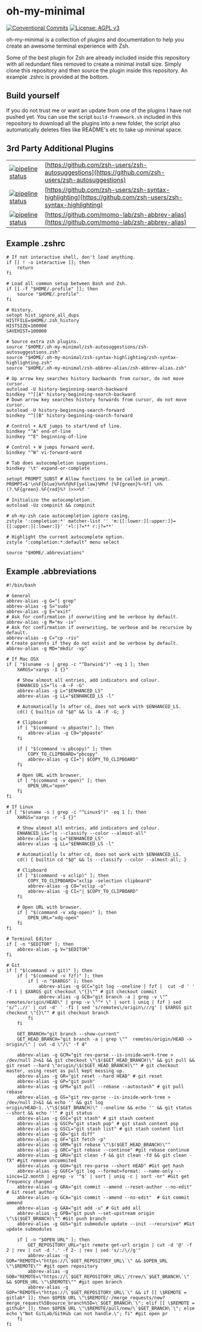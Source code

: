 # oh-my-minimal
[![Conventional Commits](https://img.shields.io/badge/Conventional%20Commits-1.0.0-yellow.svg)](https://conventionalcommits.org) [![License: AGPL v3](https://img.shields.io/badge/License-AGPLv3-blue.svg)](https://www.gnu.org/licenses/agpl-3.0)


oh-my-minimal is a collection of plugins and documentation to help you create an awesome terminal experience with Zsh.


Some of the best plugin for Zsh are already included inside this repository with all redundant files removed to create a minimal install size.
Simply clone this repository and then source the plugin inside this repository.
An example .zshrc is provided at the bottom.


## Build yourself
If you do not trust me or want an update from one of the plugins I have not pushed yet.
You can use the script `build-framework.sh` included in this repository to download all the plugins into a new folder, the script also automatically deletes files like README's etc to take up minimal space.


## 3rd Party Additional Plugins
|                                                                                                                                           | |
|-------------------------------------------------------------------------------------------------------------------------------------------|-|
| [![pipeline status](https://img.shields.io/badge/Upsteam%20Commit-a411ef3-yellowgreen)](https://github.com/zsh-users/zsh-autosuggestions) | [https://github.com/zsh-users/zsh-autosuggestions](https://github.com/zsh-users/zsh-autosuggestions) |
| [![pipeline status](https://img.shields.io/badge/Upsteam%20Commit-dffe304-yellowgreen)](https://github.com/zsh-users/zsh-syntax-highlighting) | [https://github.com/zsh-users/zsh-syntax-highlighting](https://github.com/zsh-users/zsh-syntax-highlighting) |
| [![pipeline status](https://img.shields.io/badge/Upsteam%20Commit-33fe094-yellowgreen)](https://github.com/momo-lab/zsh-abbrev-alias) | [https://github.com/momo-lab/zsh-abbrev-alias](https://github.com/momo-lab/zsh-abbrev-alias) |


## Example .zshrc

```
# If not interactive shell, don't load anything.
if [[ ! -o interactive ]]; then
    return
fi

# Load all common setup between Bash and Zsh.
if [[ -f "$HOME/.profile" ]]; then
    source "$HOME/.profile"
fi

# History.
setopt hist_ignore_all_dups
HISTFILE=$HOME/.zsh_history
HISTSIZE=100000
SAVEHIST=100000

# Source extra zsh plugins.
source "$HOME/.oh-my-minimal/zsh-autosuggestions/zsh-autosuggestions.zsh"
source "$HOME/.oh-my-minimal/zsh-syntax-highlighting/zsh-syntax-highlighting.zsh"
source "$HOME/.oh-my-minimal/zsh-abbrev-alias/zsh-abbrev-alias.zsh"

# Up arrow key searches history backwards from cursor, do not move cursor.
autoload -U history-beginning-search-backward
bindkey "^[[A" history-beginning-search-backward
# Down arrow key searches history forwards from cursor, do not move cursor.
autoload -U history-beginning-search-forward
bindkey "^[[B" history-beginning-search-forward

# Control + A/E jumps to start/end of line.
bindkey "^A" end-of-line
bindkey "^E" beginning-of-line

# Control + W jumps forward word.
bindkey "^W" vi-forward-word

# Tab does autocompletion suggestions.
bindkey '\t' expand-or-complete

setopt PROMPT_SUBST # Allow functions to be called in prompt.
PROMPT=$'\n%F{blue}%n%f@%F{yellow}%M%f [%F{green}%~%f] \n%(?.%F{green}.%F{red}%? )>>>%f '

# Initialize the autocompletion.
autoload -Uz compinit && compinit

# oh-my-zsh case autocompletion ignore casing.
zstyle ':completion:*' matcher-list '' 'm:{[:lower:][:upper:]}={[:upper:][:lower:]}' '+l:|?=** r:|?=**'

# Highlight the current autocomplete option.
zstyle ":completion:*:default" menu select

source "$HOME/.abbreviations"
```


## Example .abbreviations
```
#!/bin/bash

# General
abbrev-alias -g G="| grep"
abbrev-alias -g S="sudo"
abbrev-alias -g E="exit"
# Ask for confirmation if overwriting and be verbose by default.
abbrev-alias -g M="mv -iv"
# Ask for confirmation if overwriting, be verbose and be recursive by default.
abbrev-alias -g C="cp -riv"
# Create parents if they do not exist and be verbose by default.
abbrev-alias -g MD="mkdir -vp"

# If Mac OSX
if [ "$(uname -s | grep -c "^Darwin$")" -eq 1 ]; then
    XARGS="xargs -I {}"

    # Show almost all entries, add indicators and colour.
	ENHANCED_LS="ls -A -F -G"
    abbrev-alias -g L="$ENHANCED_LS"
    abbrev-alias -g LL="$ENHANCED_LS -l"

    # Automatically ls after cd, does not work with $ENHANCED_LS.
    cd() { builtin cd "$@" && ls -A -F -G; }

    # Clipboard
    if [ "$(command -v pbpaste)" ]; then
        abbrev-alias -g CO="pbpaste"
    fi

    if [ "$(command -v pbcopy)" ]; then
        COPY_TO_CLIPBOARD="pbcopy"
        abbrev-alias -g CI="| $COPY_TO_CLIPBOARD"
    fi

    # Open URL with browser.
    if [ "$(command -v open)" ]; then
        OPEN_URL="open"
    fi
fi

# If Linux
if [ "$(uname -s | grep -c "^Linux$")" -eq 1 ]; then
    XARGS="xargs -r -I {}"

    # Show almost all entries, add indicators and colour.
	ENHANCED_LS="ls --classify --color --almost-all"
    abbrev-alias -g L="$ENHANCED_LS"
    abbrev-alias -g LL="$ENHANCED_LS -l"

    # Automatically ls after cd, does not work with $ENHANCED_LS.
    cd() { builtin cd "$@" && ls --classify --color --almost-all; }

    # Clipboard
    if [ "$(command -v xclip)" ]; then
        COPY_TO_CLIPBOARD="xclip -selection clipboard"
        abbrev-alias -g CO="xclip -o"
        abbrev-alias -g CI="| $COPY_TO_CLIPBOARD"
    fi

    # Open URL with browser.
    if [ "$(command -v xdg-open)" ]; then
        OPEN_URL="xdg-open"
    fi
fi

# Terminal Editor
if [ -n "$EDITOR" ]; then
    abbrev-alias -g V="$EDITOR"
fi

# Git
if [ "$(command -v git)" ]; then
    if [ "$(command -v fzf)" ]; then
        if [ -n "$XARGS" ]; then
            abbrev-alias -g GCC="git log --oneline | fzf |  cut -d ' ' -f 1 | $XARGS git checkout \"{}\"" # git checkout commit
            abbrev-alias -g GCB="git branch -a | grep -v \"^  remotes/origin/HEAD\" | grep -v \"^* \" | sort | uniq | fzf | sed 's/^..//' | cut -d' ' -f1 | sed 's/remotes\/origin\///g' | $XARGS git checkout \"{}\"" # git checkout branch
        fi
    fi

    GET_BRANCH="git branch --show-current"
    GET_HEAD_BRANCH="git branch -a | grep \"^  remotes/origin/HEAD -> origin/\" | cut -d \"/\" -f 4"

    abbrev-alias -g GCM="git rev-parse --is-inside-work-tree > /dev/null 2>&1 && git checkout \"\$($GET_HEAD_BRANCH)\" && git pull && git reset --hard \"origin/\$($GET_HEAD_BRANCH)\"" # git checkout master, using reset as pull kept messing up.
    abbrev-alias -g GR="git reset --hard HEAD" # git reset
    abbrev-alias -g GP="git push"
    abbrev-alias -g GPR="git pull --rebase --autostash" # git pull rebase
    abbrev-alias -g GS="git rev-parse --is-inside-work-tree > /dev/null 2>&1 && echo '' && git log origin/HEAD~1..\"\$($GET_BRANCH)\" --oneline && echo '' && git status --short && echo ''" # git status
    abbrev-alias -g GSC="git stash" # git stash content
    abbrev-alias -g GSCP="git stash pop" # git stash content pop
    abbrev-alias -g GSCL="git stash list" # git stash content list
    abbrev-alias -g GD="git diff"
    abbrev-alias -g GF="git fetch -p"
	abbrev-alias -g GRM="git rebase \"\$($GET_HEAD_BRANCH)\""
    abbrev-alias -g GRC="git rebase --continue" #git rebase continue
    abbrev-alias -g GRU="git clean -f && git clean -fd && git clean -fX" #git remove uncommited
    abbrev-alias -g GGH="git rev-parse --short HEAD" #Git get hash
    abbrev-alias -g GGFC="git log --format=format: --name-only --since=12.month | egrep -v '^$' | sort | uniq -c | sort -nr" #Git get frequency changed
    abbrev-alias -g GRA="git commit --amend --reset-author --no-edit" # Git reset author
    abbrev-alias -g GCA="git commit --amend --no-edit"  # Git commit ammend
    abbrev-alias -g GAA="git add -u" # Git add all
    abbrev-alias -g GPB="git push --set-upstream origin \"\$($GET_BRANCH)\"" #Git push branch
    abbrev-alias -g GUS="git submodule update --init --recursive" #Git update submodules

    if [ -n "$OPEN_URL" ]; then
        GET_REPOSITORY_URL="git remote get-url origin | cut -d '@' -f 2 | rev | cut -d '.' -f 2- | rev | sed 's/:/\//g'"
		abbrev-alias -g GOR="REMOTE=\"https://\`$GET_REPOSITORY_URL\`\" && $OPEN_URL \"\$REMOTE\"" #git open repository
        abbrev-alias -g GOB="REMOTE=\"https://\`$GET_REPOSITORY_URL\`/tree/\`$GET_BRANCH\`\" && $OPEN_URL \"\$REMOTE\"" #git open branch
        abbrev-alias -g GOP="REMOTE=\"https://\`$GET_REPOSITORY_URL\`\" && if [[ \$REMOTE = gitlab* ]]; then $OPEN_URL \"\$REMOTE/-/merge_requests/new?merge_request%5Bsource_branch%5D=\`$GET_BRANCH\`\"; elif [[ \$REMOTE = github* ]]; then $OPEN_URL \"\$REMOTE/pull/new/\`$GET_BRANCH\`\"; else echo \"Not GitLab/GitHub can not handle.\"; fi" #git open pr
    fi
fi
```
